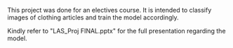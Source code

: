 This project was done for an electives course. It is intended to classify images of clothing articles and train the model accordingly.

Kindly refer to "LAS_Proj FINAL.pptx" for the full presentation regarding the model.
